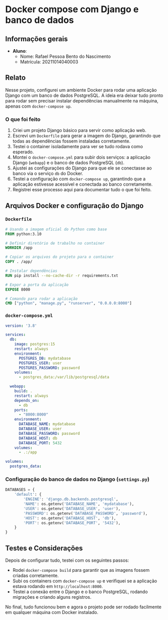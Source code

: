 # Docker compose com Django e banco de dados

## Informações gerais

- **Aluno**:
  - Nome: Rafael Pessoa Bento do Nascimento
  - Matrícula: 20211014040003

## Relato

Nesse projeto, configurei um ambiente Docker para rodar uma aplicação Django com um banco de dados PostgreSQL. A ideia era deixar tudo pronto para rodar sem precisar instalar dependências manualmente na máquina, apenas com `docker-compose up`.

### O que foi feito

1. Criei um projeto Django básico para servir como aplicação web.
2. Escrevi um `Dockerfile` para gerar a imagem do Django, garantindo que todas as dependências fossem instaladas corretamente.
3. Testei o container isoladamente para ver se tudo rodava como esperado.
4. Montei o `docker-compose.yml` para subir dois serviços: a aplicação Django (`webapp`) e o banco de dados PostgreSQL (`db`).
5. Ajustei as configurações do Django para que ele se conectasse ao banco via o serviço `db` do Docker.
6. Testei a configuração com `docker-compose up`, garantindo que a aplicação estivesse acessível e conectada ao banco corretamente.
7. Registrei esse processo aqui para documentar tudo o que foi feito.

## Arquivos Docker e configuração do Django

### `Dockerfile`
```dockerfile
# Usando a imagem oficial do Python como base
FROM python:3.10

# Definir diretório de trabalho no container
WORKDIR /app

# Copiar os arquivos do projeto para o container
COPY . /app/

# Instalar dependências
RUN pip install --no-cache-dir -r requirements.txt

# Expor a porta da aplicação
EXPOSE 8000

# Comando para rodar a aplicação
CMD ["python", "manage.py", "runserver", "0.0.0.0:8000"]
```

### `docker-compose.yml`
```yaml
version: '3.8'

services:
  db:
    image: postgres:15
    restart: always
    environment:
      POSTGRES_DB: mydatabase
      POSTGRES_USER: user
      POSTGRES_PASSWORD: password
    volumes:
      - postgres_data:/var/lib/postgresql/data

  webapp:
    build: .
    restart: always
    depends_on:
      - db
    ports:
      - "8000:8000"
    environment:
      DATABASE_NAME: mydatabase
      DATABASE_USER: user
      DATABASE_PASSWORD: password
      DATABASE_HOST: db
      DATABASE_PORT: 5432
    volumes:
      - .:/app

volumes:
  postgres_data:
```

### Configuração do banco de dados no Django (`settings.py`)
```python
DATABASES = {
    'default': {
        'ENGINE': 'django.db.backends.postgresql',
        'NAME': os.getenv('DATABASE_NAME', 'mydatabase'),
        'USER': os.getenv('DATABASE_USER', 'user'),
        'PASSWORD': os.getenv('DATABASE_PASSWORD', 'password'),
        'HOST': os.getenv('DATABASE_HOST', 'db'),
        'PORT': os.getenv('DATABASE_PORT', '5432'),
    }
}
```

## Testes e Considerações

Depois de configurar tudo, testei com os seguintes passos:

- Rodei `docker-compose build` para garantir que as imagens fossem criadas corretamente.
- Subi os containers com `docker-compose up` e verifiquei se a aplicação estava rodando em `http://localhost:8000`.
- Testei a conexão entre o Django e o banco PostgreSQL, rodando migrações e criando alguns registros.

No final, tudo funcionou bem e agora o projeto pode ser rodado facilmente em qualquer máquina com Docker instalado.
